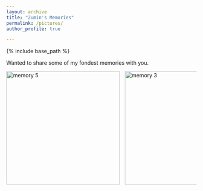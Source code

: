 ```yaml
---
layout: archive
title: "Zumin's Memories"
permalink: /pictures/
author_profile: true

---
```


{% include base_path %}

Wanted to share some of my fondest memories with you.

<div class="image-gallery">
  <div class="image-container">
       <img src="https://raw.githubusercontent.com/zumin-chen/Zumin-Chen/master/images/img5.png" alt="memory 5">
     <img src="https://raw.githubusercontent.com/zumin-chen/Zumin-Chen/master/images/img3.png" alt="memory 3">
    <img src="https://raw.githubusercontent.com/zumin-chen/Zumin-Chen/master/images/img1.png" alt="memory 1">
    <img src="https://raw.githubusercontent.com/zumin-chen/Zumin-Chen/master/images/img2.png" alt="memory 2">
    <img src="https://raw.githubusercontent.com/zumin-chen/Zumin-Chen/master/images/img4.png" alt="memory 4">
 
  </div>
</div>

<style>
  .image-gallery {
    overflow-x: scroll;
    white-space: nowrap;
  }

  .image-container img {
    width: 300px;
    margin-right: 10px;
    display: inline-block;
  }
</style>

